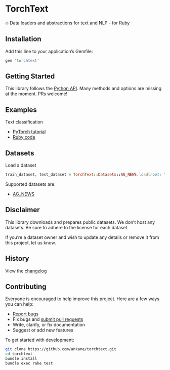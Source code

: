 # TorchText

:fire: Data loaders and abstractions for text and NLP - for Ruby

## Installation

Add this line to your application’s Gemfile:

```ruby
gem 'torchtext'
```

## Getting Started

This library follows the [Python API](https://pytorch.org/text/). Many methods and options are missing at the moment. PRs welcome!

## Examples

Text classification

- [PyTorch tutorial](https://pytorch.org/tutorials/beginner/text_sentiment_ngrams_tutorial.html)
- [Ruby code](examples/text_classification.rb)

## Datasets

Load a dataset

```ruby
train_dataset, test_dataset = TorchText::Datasets::AG_NEWS.load(root: ".data", ngrams: 2)
```

Supported datasets are:

- [AG_NEWS](http://groups.di.unipi.it/~gulli/AG_corpus_of_news_articles.html)

## Disclaimer

This library downloads and prepares public datasets. We don’t host any datasets. Be sure to adhere to the license for each dataset.

If you’re a dataset owner and wish to update any details or remove it from this project, let us know.

## History

View the [changelog](https://github.com/ankane/torchtext/blob/master/CHANGELOG.md)

## Contributing

Everyone is encouraged to help improve this project. Here are a few ways you can help:

- [Report bugs](https://github.com/ankane/torchtext/issues)
- Fix bugs and [submit pull requests](https://github.com/ankane/torchtext/pulls)
- Write, clarify, or fix documentation
- Suggest or add new features

To get started with development:

```sh
git clone https://github.com/ankane/torchtext.git
cd torchtext
bundle install
bundle exec rake test
```
